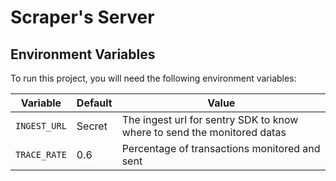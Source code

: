 # Scraper's Server

## Environment Variables

To run this project, you will need the following environment variables:

| Variable     | Default | Value                                                                   |
| ------------ | ------- | ----------------------------------------------------------------------- |
| `INGEST_URL` | Secret  | The ingest url for sentry SDK to know where to send the monitored datas |
| `TRACE_RATE` | 0.6     | Percentage of transactions monitored and sent                           |
